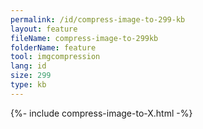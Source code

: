 ```yaml
---
permalink: /id/compress-image-to-299-kb
layout: feature
fileName: compress-image-to-299kb
folderName: feature
tool: imgcompression
lang: id
size: 299
type: kb
---
```


{%- include compress-image-to-X.html -%}
